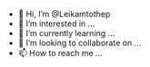 - 👋 Hi, I’m @Leikamtothep
- 👀 I’m interested in ...
- 🌱 I’m currently learning ...
- 💞️ I’m looking to collaborate on ...
- 📫 How to reach me ...

<!---
Leikamtothep/Leikamtothep is a ✨ special ✨ repository because its `README.md` (this file) appears on your GitHub profile.
You can click the Preview link to take a look at your changes.
--->
